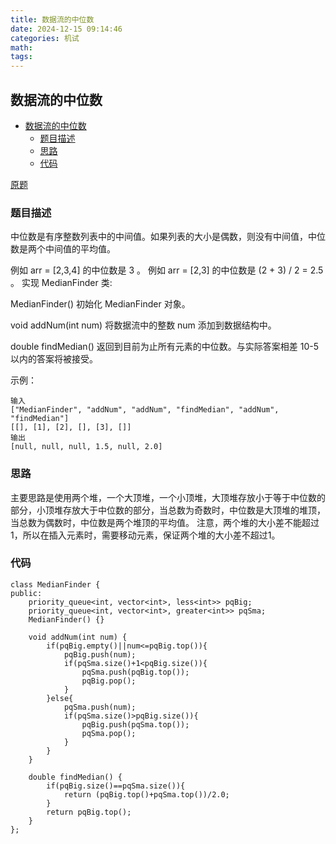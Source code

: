```yaml
---
title: 数据流的中位数
date: 2024-12-15 09:14:46
categories: 机试
math:
tags:
---
```

## 数据流的中位数

<!-- TOC -->

- [数据流的中位数](#数据流的中位数)
    - [题目描述](#题目描述)
    - [思路](#思路)
    - [代码](#代码)

<!-- /TOC -->

[原题](https://leetcode.cn/problems/find-median-from-data-stream/description/)

### 题目描述
中位数是有序整数列表中的中间值。如果列表的大小是偶数，则没有中间值，中位数是两个中间值的平均值。

例如 arr = [2,3,4] 的中位数是 3 。
例如 arr = [2,3] 的中位数是 (2 + 3) / 2 = 2.5 。
实现 MedianFinder 类:

MedianFinder() 初始化 MedianFinder 对象。

void addNum(int num) 将数据流中的整数 num 添加到数据结构中。

double findMedian() 返回到目前为止所有元素的中位数。与实际答案相差 10-5 以内的答案将被接受。

示例：
```
输入
["MedianFinder", "addNum", "addNum", "findMedian", "addNum", "findMedian"]
[[], [1], [2], [], [3], []]
输出
[null, null, null, 1.5, null, 2.0]
```
### 思路
主要思路是使用两个堆，一个大顶堆，一个小顶堆，大顶堆存放小于等于中位数的部分，小顶堆存放大于中位数的部分，当总数为奇数时，中位数是大顶堆的堆顶，当总数为偶数时，中位数是两个堆顶的平均值。
注意，两个堆的大小差不能超过1，所以在插入元素时，需要移动元素，保证两个堆的大小差不超过1。
### 代码
```
class MedianFinder {
public:
    priority_queue<int, vector<int>, less<int>> pqBig;
    priority_queue<int, vector<int>, greater<int>> pqSma;
    MedianFinder() {}
    
    void addNum(int num) {
        if(pqBig.empty()||num<=pqBig.top()){
            pqBig.push(num);
            if(pqSma.size()+1<pqBig.size()){
                pqSma.push(pqBig.top());
                pqBig.pop();
            }
        }else{
            pqSma.push(num);
            if(pqSma.size()>pqBig.size()){
                pqBig.push(pqSma.top());
                pqSma.pop();
            }
        }
    }
    
    double findMedian() {
        if(pqBig.size()==pqSma.size()){
            return (pqBig.top()+pqSma.top())/2.0;
        }
        return pqBig.top();
    }
};

```